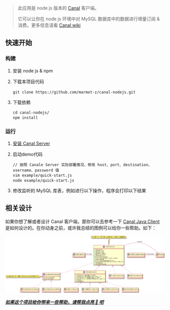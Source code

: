 > 此应用是 node js 版本的 [Canal](https://github.com/alibaba/canal) 客户端。
>
> 它可以让你在 node js 环境中对 MySQL 数据库中的数据进行增量订阅 & 消费。更多信息请看 [Canal wiki]( https://github.com/alibaba/canal/wiki)

## 快速开始

### 构建

1. 安装 node js & npm

2. 下载本项目代码

   `git clone https://github.com/marmot-z/canal-nodejs.git`

3. 下载依赖

   ```shell
   cd canal-nodejs/
   npm install
   ```

### 运行

1. [安装 Canal Server](https://github.com/alibaba/canal/wiki/QuickStart) 

2. 启动demo代码

   ```shell
   // 按照 Canale Server 实际部署情况，修改 host、port、destination、username、password 值
   vim example/quick-start.js
   node example/quick-start.js
   ```

3. 修改监听的 MySQL 库表，例如进行以下操作，程序会打印以下结果

## 相关设计

如果你想了解或者设计 Canal 客户端，那你可以去参考一下 [Canal Java Client](https://github.com/alibaba/canal/tree/master/client) 是如何设计的。在你动身之前，或许我总结的图例可以给你一些帮助。如下：

![](./extra/canal-client-uml.png)



***<u>如果这个项目给你带来一些帮助，请帮我点亮 :star2: 吧</u>***